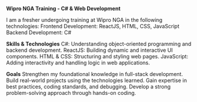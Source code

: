 **Wipro NGA Training - C# & Web Development**

I am a fresher undergoing training at Wipro NGA in the following technologies:
	Frontend Development: ReactJS, HTML, CSS, JavaScript
	Backend Development: C#

**Skills & Technologies**
	C#: Understanding object-oriented programming and backend development.
	ReactJS: Building dynamic and interactive UI components.
	HTML & CSS: Structuring and styling web pages.
	JavaScript: Adding interactivity and handling logic in web applications.

**Goals**
	Strengthen my foundational knowledge in full-stack development.
	Build real-world projects using the technologies learned.
	Gain expertise in best practices, coding standards, and debugging.
	Develop a strong problem-solving approach through hands-on coding.
